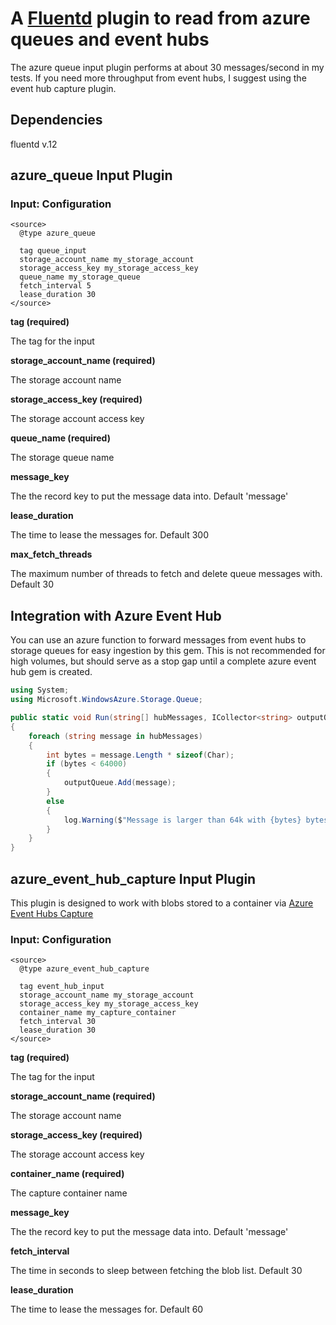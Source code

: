 # A  [Fluentd](http://github.com/fluent/fluentd) plugin to read from azure queues and event hubs
The azure queue input plugin performs at about 30 messages/second in my tests. If you need more throughput from event hubs,
 I suggest using the event hub capture plugin.

## Dependencies

fluentd v.12

## azure_queue Input Plugin

### Input: Configuration

    <source>
      @type azure_queue

      tag queue_input
      storage_account_name my_storage_account
      storage_access_key my_storage_access_key
      queue_name my_storage_queue
      fetch_interval 5     
      lease_duration 30
    </source>

**tag (required)**

The tag for the input

**storage_account_name (required)**

The storage account name

**storage_access_key (required)**

The storage account access key

**queue_name (required)**

The storage queue name

**message_key**

The the record key to put the message data into. Default 'message'

**lease_duration**

The time to lease the messages for. Default 300

**max_fetch_threads**

The maximum number of threads to fetch and delete queue messages with. Default 30

## Integration with Azure Event Hub

You can use an azure function to forward messages from event hubs to storage queues for easy ingestion by this gem. This is not recommended for high volumes, but should serve as a stop gap until a complete azure event hub gem is created.

```c#
using System;
using Microsoft.WindowsAzure.Storage.Queue;

public static void Run(string[] hubMessages, ICollector<string> outputQueue, TraceWriter log)
{
    foreach (string message in hubMessages)
    {
        int bytes = message.Length * sizeof(Char);
        if (bytes < 64000)
        {
            outputQueue.Add(message);
        }
        else 
        {
            log.Warning($"Message is larger than 64k with {bytes} bytes. Dropping message");
        }
    }
}
```
## azure_event_hub_capture Input Plugin
This plugin is designed to work with blobs stored to a container via [Azure Event Hubs Capture](https://docs.microsoft.com/en-us/azure/event-hubs/event-hubs-capture-overview)

### Input: Configuration

    <source>
      @type azure_event_hub_capture

      tag event_hub_input
      storage_account_name my_storage_account
      storage_access_key my_storage_access_key
      container_name my_capture_container
      fetch_interval 30     
      lease_duration 30
    </source>

**tag (required)**

The tag for the input

**storage_account_name (required)**

The storage account name

**storage_access_key (required)**

The storage account access key

**container_name (required)**

The capture container name

**message_key**

The the record key to put the message data into. Default 'message'

**fetch_interval**

The time in seconds to sleep between fetching the blob list. Default 30

**lease_duration**

The time to lease the messages for. Default 60
